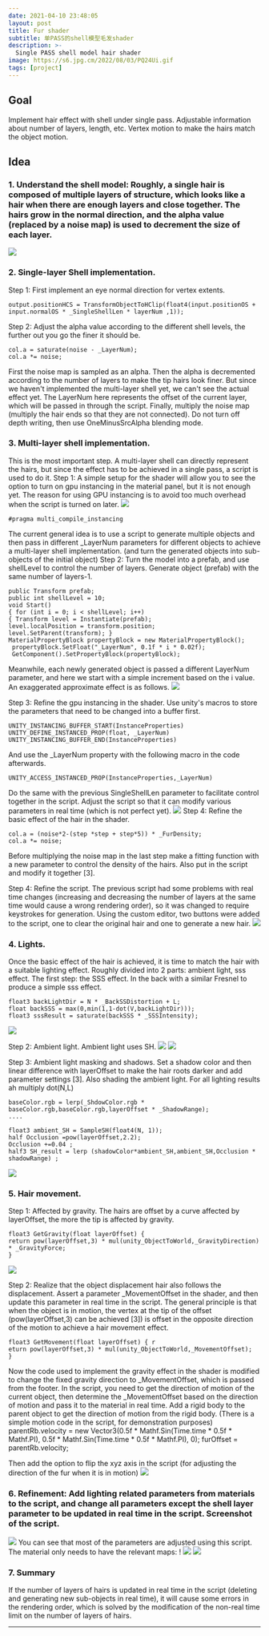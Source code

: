 ```yaml
---
date: 2021-04-10 23:48:05
layout: post
title: Fur shader
subtitle: 单PASS的shell模型毛发shader
description: >-
  Single PASS shell model hair shader
image: https://s6.jpg.cm/2022/08/03/PQ24Ui.gif
tags: [project]
---
```


## Goal
Implement hair effect with shell under single pass.
Adjustable information about number of layers, length, etc.
Vertex motion to make the hairs match the object motion.

## Idea
### 1. Understand the shell model: Roughly, a single hair is composed of multiple layers of structure, which looks like a hair when there are enough layers and close together. The hairs grow in the normal direction, and the alpha value (replaced by a noise map) is used to decrement the size of each layer.
![](/assets/img/shell_fur/1.png)

### 2. Single-layer Shell implementation. 
Step 1: First implement an eye normal direction for vertex extents.
```
output.positionHCS = TransformObjectToHClip(float4(input.positionOS + input.normalOS * _SingleShellLen * layerNum ,1));
```

Step 2: Adjust the alpha value according to the different shell levels, the further out you go the finer it should be.
```
col.a = saturate(noise - _LayerNum); 
col.a *= noise;
```
First the noise map is sampled as an alpha. 
Then the alpha is decremented according to the number of layers to make the tip hairs look finer. But since we haven't implemented the multi-layer shell yet, we can't see the actual effect yet. The LayerNum here represents the offset of the current layer, which will be passed in through the script. Finally, multiply the noise map (multiply the hair ends so that they are not connected).
Do not turn off depth writing, then use OneMinusSrcAlpha blending mode.

### 3. Multi-layer shell implementation. 
This is the most important step. A multi-layer shell can directly represent the hairs, but since the effect has to be achieved in a single pass, a script is used to do it. 
Step 1: A simple setup for the shader will allow you to see the option to turn on gpu instancing in the material panel, but it is not enough yet. The reason for using GPU instancing is to avoid too much overhead when the script is turned on later.
![](/assets/img/shell_fur/2.png)
```
#pragma multi_compile_instancing
```

The current general idea is to use a script to generate multiple objects and then pass in different _LayerNum parameters for different objects to achieve a multi-layer shell implementation. (and turn the generated objects into sub-objects of the initial object)
 Step 2: Turn the model into a prefab, and use shellLevel to control the number of layers. Generate object (prefab) with the same number of layers-1.
 ```
public Transform prefab; 
public int shellLevel = 10; 
void Start() 
{ for (int i = 0; i < shellLevel; i++) 
{ Transform level = Instantiate(prefab); 
level.localPosition = transform.position;
 level.SetParent(transform); } 
 MaterialPropertyBlock propertyBlock = new MaterialPropertyBlock();
  propertyBlock.SetFloat("_LayerNum", 0.1f * i * 0.02f); 
  GetComponent().SetPropertyBlock(propertyBlock);
```

Meanwhile, each newly generated object is passed a different LayerNum parameter, and here we start with a simple increment based on the i value. An exaggerated approximate effect is as follows.
![](/assets/img/shell_fur/3.png)

Step 3: Refine the gpu instancing in the shader. 
Use unity's macros to store the parameters that need to be changed into a buffer first.
```
UNITY_INSTANCING_BUFFER_START(InstanceProperties) 
UNITY_DEFINE_INSTANCED_PROP(float, _LayerNum) 
UNITY_INSTANCING_BUFFER_END(InstanceProperties)
```
And use the _LayerNum property with the following macro in the code afterwards.
```
UNITY_ACCESS_INSTANCED_PROP(InstanceProperties,_LayerNum)
```
Do the same with the previous SingleShellLen parameter to facilitate control together in the script. Adjust the script so that it can modify various parameters in real time (which is not perfect yet).
![](/assets/img/shell_fur/4.png)
Step 4: Refine the basic effect of the hair in the shader.
```
col.a = (noise*2-(step *step + step*5)) * _FurDensity; 
col.a *= noise;
```
Before multiplying the noise map in the last step make a fitting function with a new parameter to control the density of the hairs. Also put in the script and modify it together [3].

Step 4: Refine the script. The previous script had some problems with real time changes (increasing and decreasing the number of layers at the same time would cause a wrong rendering order), so it was changed to require keystrokes for generation. Using the custom editor, two buttons were added to the script, one to clear the original hair and one to generate a new hair.
![](/assets/img/shell_fur/5.png)

### 4. Lights. 
Once the basic effect of the hair is achieved, it is time to match the hair with a suitable lighting effect. Roughly divided into 2 parts: ambient light, sss effect.
The first step: the SSS effect. In the back with a similar Fresnel to produce a simple sss effect.
```
float3 backLightDir = N * _BackSSDistortion + L; 
float backSSS = max(0,min(1,1-dot(V,backLightDir))); 
float3 sssResult = saturate(backSSS * _SSSIntensity);
```
![](/assets/img/shell_fur/6.png)

Step 2: Ambient light. Ambient light uses SH. 
![](/assets/img/shell_fur/7.png)
![](/assets/img/shell_fur/8.png)

Step 3: Ambient light masking and shadows. Set a shadow color and then linear difference with layerOffset to make the hair roots darker and add parameter settings [3]. Also shading the ambient light. For all lighting results ah multiply dot(N,L)
```
baseColor.rgb = lerp(_ShdowColor.rgb * baseColor.rgb,baseColor.rgb,layerOffset * _ShadowRange);
....

float3 ambient_SH = SampleSH(float4(N, 1));
half Occlusion =pow(layerOffset,2.2); 
Occlusion +=0.04 ;
half3 SH_result = lerp (shadowColor*ambient_SH,ambient_SH,Occlusion * shadowRange) ;
```
![](/assets/img/shell_fur/9.png)

### 5. Hair movement. 
Step 1: Affected by gravity. The hairs are offset by a curve affected by layerOffset, the more the tip is affected by gravity.
```
float3 GetGravity(float layerOffset) { 
return pow(layerOffset,3) * mul(unity_ObjectToWorld,_GravityDirection) * _GravityForce; 
}
```
![](/assets/img/shell_fur/10.png)

Step 2: Realize that the object displacement hair also follows the displacement. Assert a parameter _MovementOffset in the shader, and then update this parameter in real time in the script. The general principle is that when the object is in motion, the vertex at the tip of the offset (pow(layerOffset,3) can be achieved [3]) is offset in the opposite direction of the motion to achieve a hair movement effect.
```
float3 GetMovement(float layerOffset) { r
eturn pow(layerOffset,3) * mul(unity_ObjectToWorld,_MovementOffset); 
}
```

Now the code used to implement the gravity effect in the shader is modified to change the fixed gravity direction to _MovementOffset, which is passed from the footer. 
In the script, you need to get the direction of motion of the current object, then determine the _MovementOffset based on the direction of motion and pass it to the material in real time. 
Add a rigid body to the parent object to get the direction of motion from the rigid body. (There is a simple motion code in the script, for demonstration purposes)
parentRb.velocity = new Vector3(0.5f * Mathf.Sin(Time.time * 0.5f * Mathf.PI), 0.5f * Mathf.Sin(Time.time * 0.5f * Mathf.PI), 0); 
furOffset = parentRb.velocity;

Then add the option to flip the xyz axis in the script (for adjusting the direction of the fur when it is in motion)
![](/assets/img/shell_fur/11.png)

### 6. Refinement: Add lighting related parameters from materials to the script, and change all parameters except the shell layer parameter to be updated in real time in the script. Screenshot of the script.
![](/assets/img/shell_fur/7.png)
You can see that most of the parameters are adjusted using this script.
 The material only needs to have the relevant maps: !
![](/assets/img/shell_fur/12.png)
![](/assets/img/shell_fur/13.png)

### 7. Summary 
If the number of layers of hairs is updated in real time in the script (deleting and generating new sub-objects in real time), it will cause some errors in the rendering order, which is solved by the modification of the non-real time limit on the number of layers of hairs.


---